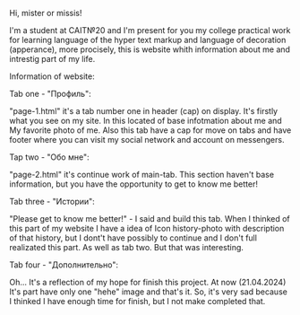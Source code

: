   Hi, mister or missis!
  
  I'm a student at CAIT№20 and I'm present for you my college practical work for learning language of the hyper text markup and language of decoration (apperance), more procisely, this is website whith information about me and intrestig part of my life.

  Information of website:

  Tab one - "Профиль":
  
  "page-1.html" it's a tab number one in header (cap) on display. It's firstly what you see on my site. In this located of base infotmation about me and My favorite photo of me. Also this tab have a cap for move on tabs and have footer where you can visit my social network and account on messengers.

  Tap two - "Обо мне":
  
  "page-2.html" it's continue work of main-tab.
  This section haven't base information, but you have the opportunity to get to know me better!

  Tab three - "Истории":
  
  "Please get to know me better!" - I said and build this tab. When I thinked of this part of my website I have a idea of Icon history-photo with description of that history, but I dont't have possibly to continue and I don't full realizated this part. As well as tab two. But that was interesting.

  Tab four - "Дополнительно":

  Oh... It's a reflection of my hope for finish this project. At now (21.04.2024) It's part have only one "hehe" image and that's it. So, it's very sad because I thinked I have enough time for finish, but I not make completed that. 
  
  
